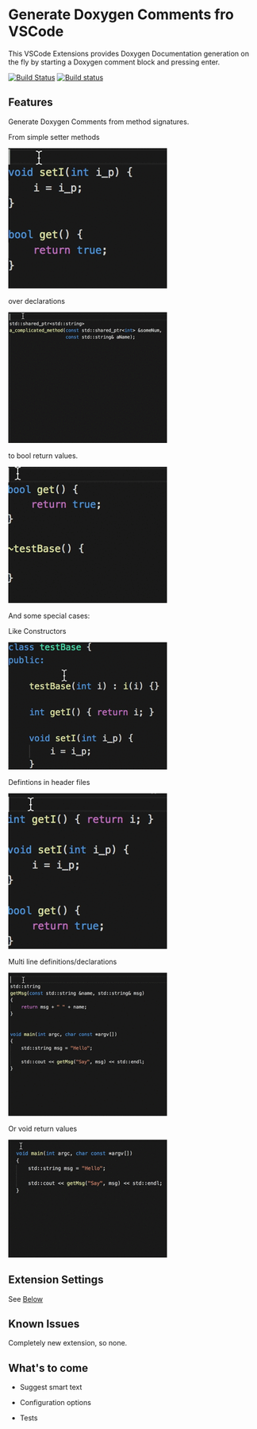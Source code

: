 # Generate Doxygen Comments fro VSCode

This VSCode Extensions provides Doxygen Documentation generation on the fly by starting a Doxygen comment block and pressing enter.

[![Build Status](https://travis-ci.org/christophschlosser/doxdocgen.svg?branch=master)](https://travis-ci.org/christophschlosser/doxdocgen)
[![Build status](https://ci.appveyor.com/api/projects/status/4h84071p9tv0y9r6?svg=true)](https://ci.appveyor.com/project/christophschlosser/doxdocgen)

## Features

Generate Doxygen Comments from method signatures.

From simple setter methods

![Simple Parameter](images/param_simple.gif)

over declarations

![Declaration](images/declaration.gif)

to bool return values.

![Bool return val](images/bool.gif)

And some special cases:

Like Constructors

![Constructor](images/ctor.gif)

Defintions in header files

![definition](images/definition.gif)

Multi line definitions/declarations

![method](images/method.gif)

Or void return values

![void](images/void.gif)

## Extension Settings

See [Below](#whats-to-come)

## Known Issues

Completely new extension, so none.

## What's to come

* Suggest smart text

* Configuration options

* Tests
